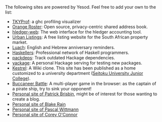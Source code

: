 The following sites are powered by Yesod. Feel free to add your own to the list:

* [TKYProf](http://blog.foldr.in/tkyprof-a-web-based-interactive-visualizer-fo): a ghc profiling visualizer
* [Orange Roster](http://www.orangeroster.com/): Open source, privacy-centric shared address book.
* [hledger-web](http://demo.hledger.org/): The web interface for the hledger accounting tool.
* [Urban Listings](http://www.urbanlisting.co.za/): A free listing website for the South African property market.
* [Luach](http://luach.snoyman.com/): English and Hebrew anniversary reminders.
* [Haskellers](http://www.haskellers.com/): Professional network of Haskell programmers.
* [packdeps](http://packdeps.haskellers.com/): Track outdated Hackage dependencies.
* [yackage](http://hackage.haskell.org/package/yackage): A personal Hackage serving for testing new packages.
* [Kestrel](https://github.com/cutsea110/Kestrel): A Wiki clone. This site has been published as a home customized to a university department ([Seitoku University Junior College](http://soubun.seitoku.ac.jp)).
* [Buccaneer Battle](http://pirates.dyndns-free.com/): A multi-player game in the browser: as the captain of a pirate ship, try to sink your opponent!
* [Personal site of Patrick Brisbin](http://pbrisbin.com/), might be of interest for those wanting to create a blog.
* [Personal site of Blake Rain](http://meadowstalk.com/post/new-blog)
* [Personal site of Pascal Wittmann](https://www.pascal-wittmann.de/)
* [Personal site of Corey O'Connor](http://www.corebotllc.com/)
